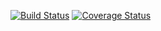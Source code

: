 [![Build Status](https://travis-ci.com/COS301-SE-2021/Custom-Data-Source-Search.svg?branch=master)](https://travis-ci.com/COS301-SE-2021/Custom-Data-Source-Search)
[![Coverage Status](https://coveralls.io/repos/github/COS301-SE-2021/Custom-Data-Source-Search/badge.svg?branch=development)](https://coveralls.io/github/COS301-SE-2021/Custom-Data-Source-Search?branch=development)